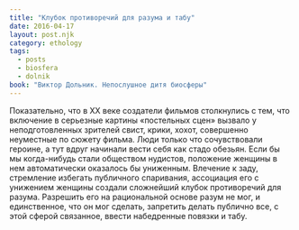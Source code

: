 ```yaml
---
title: "Клубок противоречий для разума и табу"
date: 2016-04-17
layout: post.njk
category: ethology
tags:
  - posts
  - biosfera
  - dolnik
book: "Виктор Дольник. Непослушное дитя биосферы"
---
```


Показательно, что в XX веке создатели фильмов столкнулись с тем, что включение в серьезные картины «постельных сцен» вызвало у неподготовленных зрителей свист, крики, хохот, совершенно неуместные по сюжету фильма. Люди только что сочувствовали героине, а тут вдруг начинали вести себя как стадо обезьян. Если бы мы когда-нибудь стали обществом нудистов, положение женщины в нем автоматически оказалось бы униженным. Влечение к заду, стремление избегать публичного спаривания, ассоциация его с унижением женщины создали сложнейший клубок противоречий для разума. Разрешить его на рациональной основе разум не мог, и единственное, что он мог сделать, запретить делать публично все, с этой сферой связанное, ввести набедренные повязки и табу.
